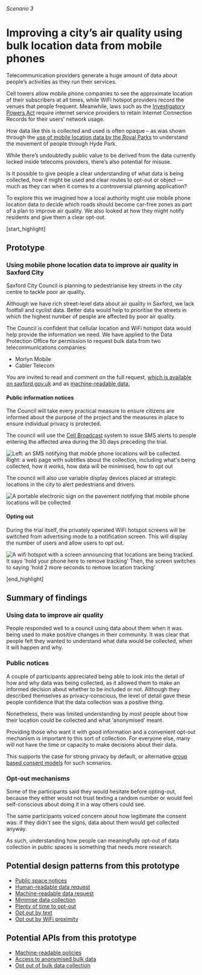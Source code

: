 ###### Scenario 3
# Improving a city’s air quality using bulk location data from mobile phones

Telecommunication providers generate a huge amount of data about people’s activities as they run their services.

Cell towers allow mobile phone companies to see the approximate location of their subscribers at all times, while WiFi hotspot providers record the venues that people frequent. Meanwhile, laws such as the [Investigatory Powers Act](http://www.legislation.gov.uk/ukpga/2016/25/contents/enacted) require internet service providers to retain Internet Connection Records for their users’ network usage.

How data like this is collected and used is often opaque – as was shown through the [use of mobile location data by the Royal Parks](https://www.theguardian.com/world/2015/dec/25/hyde-park-visitors-tracked-mobile-phone-data-ee) to understand the movement of people through Hyde Park.

While there’s undoubtedly public value to be derived from the data currently locked inside telecoms providers, there’s also potential for misuse.

Is it possible to give people a clear understanding of what data is being collected, how it might be used and clear routes to opt-out or object &mdash; much as they can when it comes to a controversial planning application?

To explore this we imagined how a local authority might use mobile phone location data to decide which roads should become car-free zones as part of a plan to improve air quality. We also looked at how they might notify residents and give them a clear opt-out.


[start_highlight]

## Prototype
### Using mobile phone location data to improve air quality in Saxford City

Saxford City Council is planning to pedestrianise key streets in the city centre to tackle poor air quality.

Although we have rich street-level data about air quality in Saxford, we lack footfall and cyclist data. Better data would help to prioritise the streets in which the highest number of people are affected by poor air quality.


The Council is confident that cellular location and WiFi hotspot data would help provide the information we need. We have applied to the Data Protection Office for permission to request bulk data from two telecommunications companies:

 * Morlyn Mobile
 * Cabler Telecom


You are invited to read and comment on the full request, [which is available on saxford.gov.uk](https://gist.github.com/paulfurley/21ac195a66803588a27870f634dfef02#file-collection_request-md) and as [machine-readable data.](https://gist.githubusercontent.com/paulfurley/21ac195a66803588a27870f634dfef02/raw/75910d4dd41091f1fd7e49636169c0e09957b76c/collection_request.json)

#### Public information notices

The Council will take every practical measure to ensure citizens are informed about the purpose of the project and the measures in place to ensure individual privacy is protected.

The council will use the [Cell Broadcast](https://en.wikipedia.org/wiki/Cell_Broadcast) system to issue SMS alerts to people entering the affected area during the 30 days preceding the trial.

![Left: an SMS notifying that mobile phone locations will be collected. Right: a web page with subtitles about the collection, including what's being collected, how it works, how data will be minimised, how to opt out](/images/Saxford-council_prototype-v1.jpg)

The council will also use variable display devices placed at strategic locations in the city to alert pedestrians and drivers.

![A portable electronic sign on the pavement notifying that mobile phone locations will be collected](/images/variable-message-signs_v2.gif)

#### Opting out

During the trial itself, the privately operated WiFi hotspot screens will be switched from advertising mode to a notification screen. This will display the number of users and allow users to opt out.

![A wifi hotspot with a screen announcing that locations are being tracked. It says 'hold your phone here to remove tracking' Then, the screen switches to saying 'hold 2 more seconds to remove location tracking'](/images/bus-stop-ad_v1.gif)

[end_highlight]

## Summary of findings

### Using data to improve air quality

People responded well to a council using data about them when it was being used to make positive changes in their community. It was clear that people felt they wanted to understand what data would be collected, when it will happen and why.

### Public notices

A couple of participants appreciated being able to look into the detail of how and why data was being collected, as it allowed them to make an informed decision about whether to be included or not. Although they described themselves as privacy-conscious, the level of detail gave these people confidence that the data collection was a positive thing.

Nonetheless, there was limited understanding by most people about how their location could be collected and what ‘anonymised’ meant.

Providing those who want it with good information and a convenient opt-out mechanism is important to this sort of collection. For everyone else, many will not have the time or capacity to make decisions about their data.

This supports the case for strong privacy by default, or alternative [group based consent models](https://www.connectedhealthcities.org/get-involved/citizens-juries/) for such scenarios.

### Opt-out mechanisms

Some of the participants said they would hesitate before opting-out, because they either would not trust texting a random number or would feel self-conscious about doing it in a way others could see.

The same participants voiced concern about how legitimate the consent was: if they didn't see the signs, data about them would get collected anyway.

As such, understanding how people can meaningfully opt-out of data collection in public spaces is something that needs more research.

## Potential design patterns from this prototype

* [Public space notices](/potential-design-patterns-for-open-apis-in-the-utilities-sector#publicspacenotices)
* [Human-readable data request](/potential-design-patterns-for-open-apis-in-the-utilities-sector#humanreadabledatarequest)
* [Machine-readable data request](/potential-design-patterns-for-open-apis-in-the-utilities-sector#machinereadabledatarequest)
* [Minimise data collection](/potential-design-patterns-for-open-apis-in-the-utilities-sector#minimisedatacollection)
* [Plenty of time to opt-out](/potential-design-patterns-for-open-apis-in-the-utilities-sector#plentyoftimetooptout)
* [Opt out by text](/potential-design-patterns-for-open-apis-in-the-utilities-sector#optoutbytext)
* [Opt out by WiFi proximity](/potential-design-patterns-for-open-apis-in-the-utilities-sector#optoutbywifiproximity)

## Potential APIs from this prototype

* [Machine-readable policies](/potential-open-apis-for-the-telecoms-sector#machinereadablepolicies)
* [Access to anonymised bulk data](/potential-open-apis-for-the-telecoms-sector#accesstoanonymisedbulkdata)
* [Opt out of bulk data collection](/potential-open-apis-for-the-telecoms-sector#optoutofbulkdatacollection)
